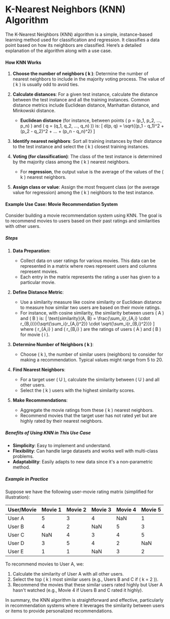 # K-Nearest Neighbors (KNN) Algorithm

The K-Nearest Neighbors (KNN) algorithm is a simple, instance-based learning method used for classification and regression. It classifies a data point based on how its neighbors are classified. Here’s a detailed explanation of the algorithm along with a use case.

#### How KNN Works

1. **Choose the number of neighbors \( k \)**: Determine the number of nearest neighbors to include in the majority voting process. The value of \( k \) is usually odd to avoid ties.
2. **Calculate distances**: For a given test instance, calculate the distance between the test instance and all the training instances. Common distance metrics include Euclidean distance, Manhattan distance, and Minkowski distance.

   - **Euclidean distance** (for instance, between points \( p = (p_1, p_2, ..., p_n) \) and \( q = (q_1, q_2, ..., q_n) \)) is:
     \[
     d(p, q) = \sqrt{(p_1 - q_1)^2 + (p_2 - q_2)^2 + ... + (p_n - q_n)^2}
     \]
3. **Identify nearest neighbors**: Sort all training instances by their distance to the test instance and select the \( k \) closest training instances.
4. **Voting (for classification)**: The class of the test instance is determined by the majority class among the \( k \) nearest neighbors.

   - For **regression**, the output value is the average of the values of the \( k \) nearest neighbors.
5. **Assign class or value**: Assign the most frequent class (or the average value for regression) among the \( k \) neighbors to the test instance.

#### Example Use Case: Movie Recommendation System

Consider building a movie recommendation system using KNN. The goal is to recommend movies to users based on their past ratings and similarities with other users.

##### Steps

1. **Data Preparation**:

   - Collect data on user ratings for various movies. This data can be represented in a matrix where rows represent users and columns represent movies.
   - Each entry in the matrix represents the rating a user has given to a particular movie.
2. **Define Distance Metric**:

   - Use a similarity measure like cosine similarity or Euclidean distance to measure how similar two users are based on their movie ratings.
   - For instance, with cosine similarity, the similarity between users \( A \) and \( B \) is:
     \[
     \text{similarity}(A, B) = \frac{\sum_i{r_{A,i} \cdot r_{B,i}}}{\sqrt{\sum_i{r_{A,i}^2}} \cdot \sqrt{\sum_i{r_{B,i}^2}}}
     \]
     where \( r_{A,i} \) and \( r_{B,i} \) are the ratings of users \( A \) and \( B \) for movie \( i \).
3. **Determine Number of Neighbors \( k \)**:

   - Choose \( k \), the number of similar users (neighbors) to consider for making a recommendation. Typical values might range from 5 to 20.
4. **Find Nearest Neighbors**:

   - For a target user \( U \), calculate the similarity between \( U \) and all other users.
   - Select the \( k \) users with the highest similarity scores.
5. **Make Recommendations**:

   - Aggregate the movie ratings from these \( k \) nearest neighbors.
   - Recommend movies that the target user has not rated yet but are highly rated by their nearest neighbors.

##### Benefits of Using KNN in This Use Case

- **Simplicity**: Easy to implement and understand.
- **Flexibility**: Can handle large datasets and works well with multi-class problems.
- **Adaptability**: Easily adapts to new data since it's a non-parametric method.

##### Example in Practice

Suppose we have the following user-movie rating matrix (simplified for illustration):

| User/Movie | Movie 1 | Movie 2 | Movie 3 | Movie 4 | Movie 5 |
| ---------- | ------- | ------- | ------- | ------- | ------- |
| User A     | 5       | 3       | 4       | NaN     | 1       |
| User B     | 4       | 2       | NaN     | 5       | 3       |
| User C     | NaN     | 4       | 3       | 4       | 5       |
| User D     | 3       | 5       | 4       | 2       | NaN     |
| User E     | 1       | 1       | NaN     | 3       | 2       |

To recommend movies to User A, we:

1. Calculate the similarity of User A with all other users.
2. Select the top \( k \) most similar users (e.g., Users B and C if \( k = 2 \)).
3. Recommend the movies that these similar users rated highly but User A hasn't watched (e.g., Movie 4 if Users B and C rated it highly).

In summary, the KNN algorithm is straightforward and effective, particularly in recommendation systems where it leverages the similarity between users or items to provide personalized recommendations.
